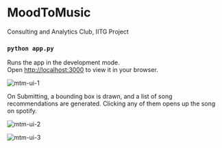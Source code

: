 # MoodToMusic
Consulting and Analytics Club, IITG Project

### `python app.py`

Runs the app in the development mode.\
Open [http://localhost:3000](http://localhost:3000) to view it in your browser.

![mtm-ui-1](https://user-images.githubusercontent.com/75270052/162983796-77f047fe-e60e-4725-807c-1acf9ddc1022.PNG)

On Submitting, a bounding box is drawn, and a list of song recommendations are generated. Clicking any of them opens up the song on spotify.

![mtm-ui-2](https://user-images.githubusercontent.com/75270052/162983973-6d8bc549-9d51-4c6a-bcc1-6f4b1a82ca8c.PNG)

![mtm-ui-3](https://user-images.githubusercontent.com/75270052/162984016-584a0431-14d4-4762-9a59-6b4ef26fc7a6.PNG)


